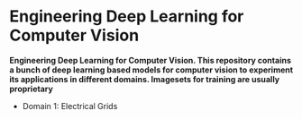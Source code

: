 # Engineering Deep Learning for Computer Vision

<b>Engineering Deep Learning for Computer Vision. This repository contains a bunch of deep learning based models for computer vision to experiment its applications in different domains. Imagesets for training are usually proprietary</b> 
</br>
<ul>
<li>Domain 1: Electrical Grids</li>
</ul>
